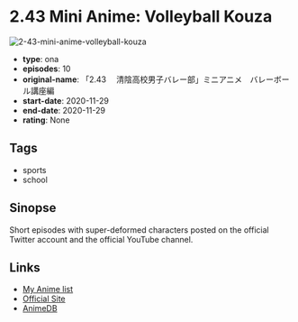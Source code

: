 # 2.43 Mini Anime: Volleyball Kouza

![2-43-mini-anime-volleyball-kouza](https://cdn.myanimelist.net/images/anime/1194/111069.jpg)

-   **type**: ona
-   **episodes**: 10
-   **original-name**: 「2.43 　清陰高校男子バレー部」ミニアニメ　バレーボール講座編
-   **start-date**: 2020-11-29
-   **end-date**: 2020-11-29
-   **rating**: None

## Tags

-   sports
-   school

## Sinopse

Short episodes with super-deformed characters posted on the official Twitter account and the official YouTube channel.

## Links

-   [My Anime list](https://myanimelist.net/anime/45585/243_Mini_Anime__Volleyball_Kouza)
-   [Official Site](https://243anime.com/minianime/)
-   [AnimeDB](http://anidb.info/perl-bin/animedb.pl?show=anime&aid=15257)
